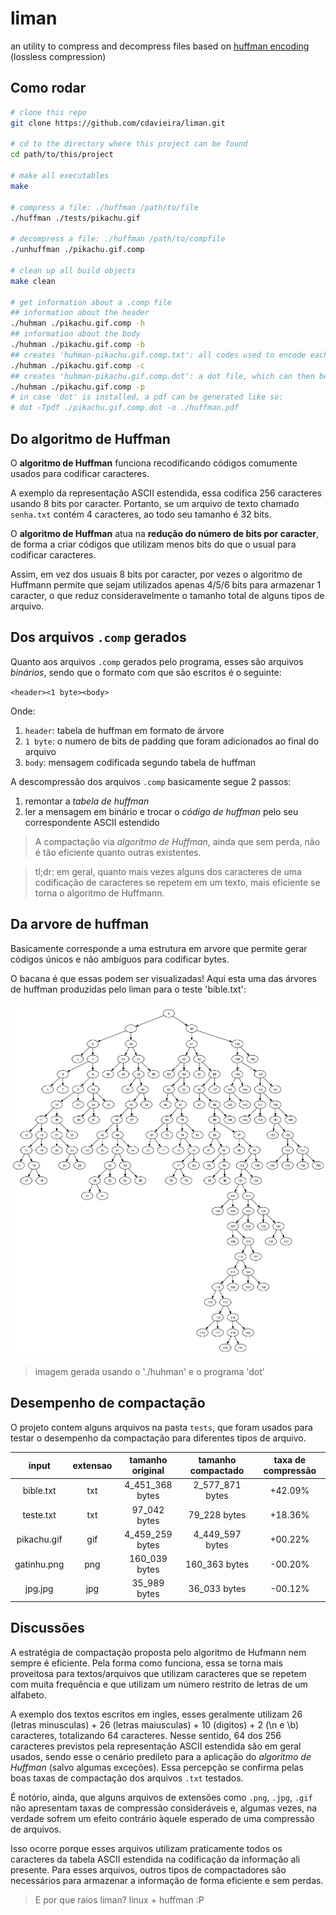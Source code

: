 # liman
an utility to compress and decompress files based on [huffman
encoding](https://en.wikipedia.org/wiki/Huffman_coding) (lossless compression)

## Como rodar
```bash
# clone this repo
git clone https://github.com/cdavieira/liman.git

# cd to the directory where this project can be found
cd path/to/this/project

# make all executables
make

# compress a file: ./huffman /path/to/file
./huffman ./tests/pikachu.gif

# decompress a file: ./huffman /path/to/compfile
./unhuffman ./pikachu.gif.comp

# clean up all build objects
make clean

# get information about a .comp file
## information about the header
./huhman ./pikachu.gif.comp -h
## information about the body
./huhman ./pikachu.gif.comp -b
## creates 'huhman-pikachu.gif.comp.txt': all codes used to encode each byte of the file
./huhman ./pikachu.gif.comp -c
## creates 'huhman-pikachu.gif.comp.dot': a dot file, which can then be parsed by tools to visualize the huffman tree!
./huhman ./pikachu.gif.comp -p
# in case 'dot' is installed, a pdf can be generated like so:
# dot -Tpdf ./pikachu.gif.comp.dot -o ./huffman.pdf
```

## Do algoritmo de Huffman
O **algoritmo de Huffman** funciona recodificando códigos comumente usados para
codificar caracteres.

A exemplo da representação ASCII estendida, essa codifica 256 caracteres usando
8 bits por caracter. Portanto, se um arquivo de texto chamado `senha.txt`
contém 4 caracteres, ao todo seu tamanho é 32 bits.

O **algoritmo de Huffman** atua na **redução do número de bits por caracter**,
de forma a criar códigos que utilizam menos bits do que o usual para codificar
caracteres.

Assim, em vez dos usuais 8 bits por caracter, por vezes o algoritmo de
Huffmann permite que sejam utilizados apenas 4/5/6 bits para armazenar 1
caracter, o que reduz consideravelmente o tamanho total de alguns tipos de
arquivo.

## Dos arquivos `.comp` gerados
Quanto aos arquivos `.comp` gerados pelo programa, esses são arquivos
*binários*, sendo que o formato com que são escritos é o seguinte:

`<header><1 byte><body>`

Onde:
1. `header`: tabela de huffman em formato de árvore
2. `1 byte`: o numero de bits de padding que foram adicionados ao final do arquivo
3. `body`: mensagem codificada segundo tabela de huffman

A descompressão dos arquivos `.comp` basicamente segue 2 passos:
1. remontar a *tabela de huffman*
2. ler a mensagem em binário e trocar o *código de huffman* pelo seu
   correspondente ASCII estendido

> A compactação via *algoritmo de Huffman*, ainda que sem perda, não é tão
> eficiente quanto outras existentes.

> tl;dr: em geral, quanto mais vezes alguns dos caracteres de uma codificação
> de caracteres se repetem em um texto, mais eficiente se torna o algoritmo de
> Huffmann.

## Da arvore de huffman
Basicamente corresponde a uma estrutura em arvore que permite
gerar códigos únicos e não ambíguos para codificar bytes.

O bacana é que essas podem ser visualizadas! Aqui esta uma das árvores de
huffman produzidas pelo liman para o teste 'bible.txt':

![Arvore de huffman para teste bible.txt](./assets/bible-huffmantree.png)
> imagem gerada usando o './huhman' e o programa 'dot'

## Desempenho de compactação
O projeto contem alguns arquivos na pasta `tests`, que foram usados para testar
o desempenho da compactação para diferentes tipos de arquivo.

  input     | extensao | tamanho original  |  tamanho compactado  | taxa de compressão  |
:------:    | :------: |:----------------: | :------------------: | :----------------:  | 
bible.txt   |   txt    |  4_451_368 bytes  |    2_577_871 bytes   |       +42.09%       |
teste.txt   |   txt    |  97_042 bytes     |    79_228 bytes      |       +18.36%       |
pikachu.gif |   gif    |  4_459_259 bytes  |    4_449_597 bytes   |       +00.22%       |
gatinhu.png |   png    |  160_039 bytes    |    160_363 bytes     |       -00.20%       |
jpg.jpg     |   jpg    |  35_989 bytes     |    36_033 bytes      |       -00.12%       |

## Discussões

A estratégia de compactação proposta pelo algoritmo de Hufmann nem sempre é
eficiente.  Pela forma como funciona, essa se torna mais proveitosa para
textos/arquivos que utilizam caracteres que se repetem com muita frequência e
que utilizam um número restrito de letras de um alfabeto.

A exemplo dos textos escritos em ingles, esses geralmente utilizam 26 (letras
minusculas) + 26 (letras maiusculas) + 10 (digitos) + 2 (\n e \b) caracteres,
totalizando 64 caracteres. Nesse sentido, 64 dos 256 caracteres previstos pela
representação ASCII estendida são em geral usados, sendo esse o cenário
predileto para a aplicação do *algoritmo de Huffman* (salvo algumas exceções).
Essa percepção se confirma pelas boas taxas de compactação dos arquivos `.txt`
testados.

É notório, ainda, que alguns arquivos de extensões como `.png`, `.jpg`, `.gif`
não apresentam taxas de compressão consideráveis e, algumas vezes, na verdade
sofrem um efeito contrário àquele esperado de uma compressão de arquivos.

Isso ocorre porque esses arquivos utilizam praticamente todos os caracteres da
tabela ASCII estendida na codificação da informação ali presente. Para
esses arquivos, outros tipos de compactadores são necessários para armazenar a
informação de forma eficiente e sem perdas.

> E por que raios liman? linux + huffman :P
